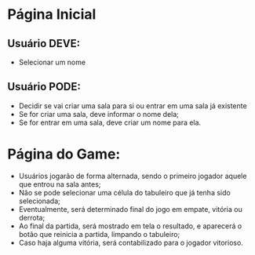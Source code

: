 # Página Inicial

## Usuário DEVE:
- Selecionar um nome

## Usuário PODE:
- Decidir se vai criar uma sala para si ou entrar em uma sala já existente
- Se for criar uma sala, deve informar o nome dela;
- Se for entrar em uma sala, deve criar um nome para ela.

# Página do Game:
- Usuários jogarão de forma alternada, sendo o primeiro jogador aquele que entrou na sala antes;
- Não se pode selecionar uma célula do tabuleiro que já tenha sido selecionada;
- Eventualmente, será determinado final do jogo em empate, vitória ou derrota;
- Ao final da partida, será mostrado em tela o resultado, e aparecerá o botão que reinicia a partida, limpando o tabuleiro;
- Caso haja alguma vitória, será contabilizado para o jogador vitorioso.
